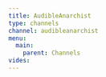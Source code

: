 ```yaml
---
title: AudibleAnarchist
type: channels
channel: audibleanarchist
menu:
  main:
    parent: Channels
vides:
---
```

